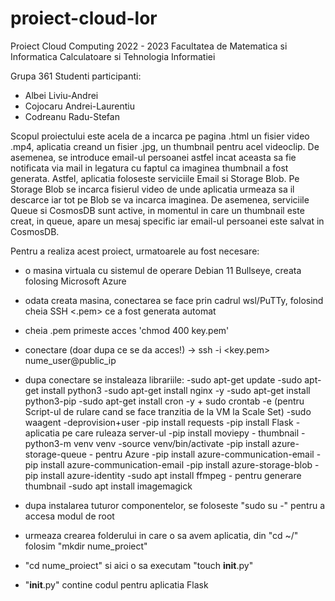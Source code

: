 # proiect-cloud-lor
Proiect Cloud Computing 2022 - 2023
Facultatea de Matematica si Informatica
Calculatoare si Tehnologia Informatiei

Grupa 361
Studenti participanti:
- Albei Liviu-Andrei
- Cojocaru Andrei-Laurentiu
- Codreanu Radu-Stefan

Scopul proiectului este acela de a incarca pe pagina .html un fisier video .mp4, aplicatia creand un fisier .jpg, un thumbnail pentru acel videoclip.
De asemenea, se introduce email-ul persoanei astfel incat aceasta sa fie notificata via mail in legatura cu faptul ca imaginea thumbnail a fost generata.
Astfel, aplicatia foloseste serviciile Email si Storage Blob. Pe Storage Blob se incarca fisierul video de unde aplicatia urmeaza sa il descarce iar tot pe Blob se va incarca imaginea.
De asemenea, serviciile Queue si CosmosDB sunt active, in momentul in care un thumbnail este creat, in queue, apare un mesaj specific iar email-ul persoanei este salvat in CosmosDB.


Pentru a realiza acest proiect, urmatoarele au fost necesare:
- o masina virtuala cu sistemul de operare Debian 11 Bullseye, creata folosing Microsoft Azure
- odata creata masina, conectarea se face prin cadrul wsl/PuTTy, folosind cheia SSH <.pem> ce a fost generata automat
- cheia .pem primeste acces 'chmod 400 key.pem'
- conectare (doar dupa ce se da acces!) -> ssh -i <key.pem> nume_user@public_ip
- dupa conectare se instaleaza librariile:
-sudo apt-get update
-sudo apt-get install python3
-sudo apt-get install nginx -y
-sudo apt-get install python3-pip
-sudo apt-get install cron -y  + sudo crontab -e (pentru Script-ul de rulare cand se face tranzitia de la VM la Scale Set)
-sudo waagent -deprovision+user
-pip install requests
-pip install Flask - aplicatia pe care ruleaza server-ul
-pip install moviepy - thumbnail
-python3-m venv venv
-source venv/bin/activate
-pip install azure-storage-queue - pentru Azure
-pip install  azure-communication-email
-pip install  azure-communication-email
-pip install azure-storage-blob 
-pip install azure-identity
-sudo apt install ffmpeg - pentru generare thumbnail
-sudo apt install imagemagick

- dupa instalarea tuturor componentelor, se foloseste "sudo su -" pentru a accesa modul de root
- urmeaza crearea folderului in care o sa avem aplicatia, din "cd ~/" folosim "mkdir nume_proiect"
- "cd nume_proiect" si aici o sa executam "touch __init__.py"
- "__init__.py" contine codul pentru aplicatia Flask
